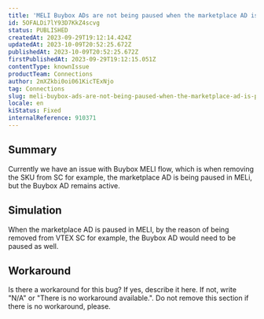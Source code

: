 ```yaml
---
title: 'MELI Buybox ADs are not being paused when the marketplace AD is paused'
id: 5OFALDi7lY93D7KkZ4scvg
status: PUBLISHED
createdAt: 2023-09-29T19:12:14.424Z
updatedAt: 2023-10-09T20:52:25.672Z
publishedAt: 2023-10-09T20:52:25.672Z
firstPublishedAt: 2023-09-29T19:12:15.051Z
contentType: knownIssue
productTeam: Connections
author: 2mXZkbi0oi061KicTExNjo
tag: Connections
slug: meli-buybox-ads-are-not-being-paused-when-the-marketplace-ad-is-paused
locale: en
kiStatus: Fixed
internalReference: 910371
---
```


## Summary



Currently we have an issue with Buybox MELI flow, which is when removing the SKU from SC for example, the marketplace AD is being paused in MELi, but the Buybox AD remains active.


##

## Simulation



When the marketplace AD is paused in MELI, by the reason of being removed from VTEX SC for example, the Buybox AD would need to be paused as well.


##

## Workaround


Is there a workaround for this bug? If yes, describe it here. If not, write "N/A" or "There is no workaround available.". Do not remove this section if there is no workaround, please.





